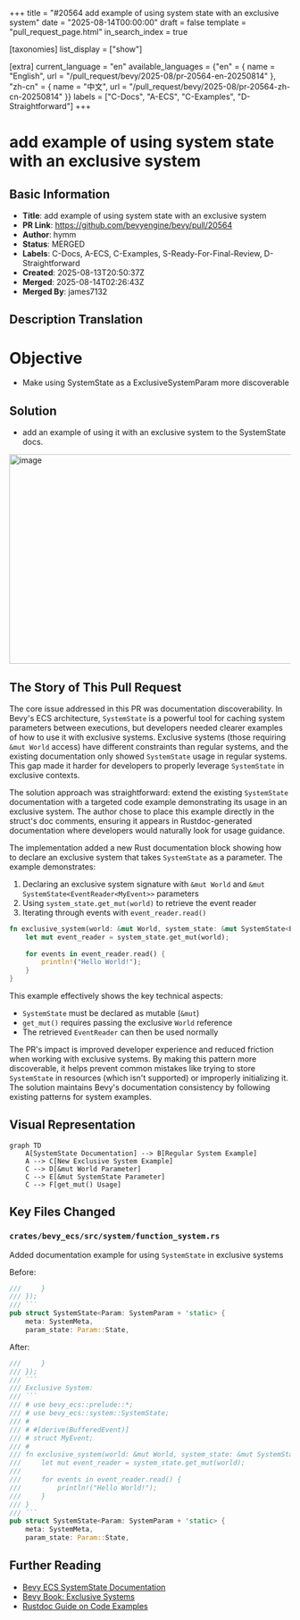 +++
title = "#20564 add example of using system state with an exclusive system"
date = "2025-08-14T00:00:00"
draft = false
template = "pull_request_page.html"
in_search_index = true

[taxonomies]
list_display = ["show"]

[extra]
current_language = "en"
available_languages = {"en" = { name = "English", url = "/pull_request/bevy/2025-08/pr-20564-en-20250814" }, "zh-cn" = { name = "中文", url = "/pull_request/bevy/2025-08/pr-20564-zh-cn-20250814" }}
labels = ["C-Docs", "A-ECS", "C-Examples", "D-Straightforward"]
+++

# add example of using system state with an exclusive system

## Basic Information
- **Title**: add example of using system state with an exclusive system
- **PR Link**: https://github.com/bevyengine/bevy/pull/20564
- **Author**: hymm
- **Status**: MERGED
- **Labels**: C-Docs, A-ECS, C-Examples, S-Ready-For-Final-Review, D-Straightforward
- **Created**: 2025-08-13T20:50:37Z
- **Merged**: 2025-08-14T02:26:43Z
- **Merged By**: james7132

## Description Translation
# Objective

- Make using SystemState as a ExclusiveSystemParam more discoverable

## Solution

- add an example of using it with an exclusive system to the SystemState docs.

<img width="1225" height="375" alt="image" src="https://github.com/user-attachments/assets/031d458a-f67c-448e-9ad9-57501f5b2531" />

## The Story of This Pull Request

The core issue addressed in this PR was documentation discoverability. In Bevy's ECS architecture, `SystemState` is a powerful tool for caching system parameters between executions, but developers needed clearer examples of how to use it with exclusive systems. Exclusive systems (those requiring `&mut World` access) have different constraints than regular systems, and the existing documentation only showed `SystemState` usage in regular systems. This gap made it harder for developers to properly leverage `SystemState` in exclusive contexts.

The solution approach was straightforward: extend the existing `SystemState` documentation with a targeted code example demonstrating its usage in an exclusive system. The author chose to place this example directly in the struct's doc comments, ensuring it appears in Rustdoc-generated documentation where developers would naturally look for usage guidance.

The implementation added a new Rust documentation block showing how to declare an exclusive system that takes `SystemState` as a parameter. The example demonstrates:
1. Declaring an exclusive system signature with `&mut World` and `&mut SystemState<EventReader<MyEvent>>` parameters
2. Using `system_state.get_mut(world)` to retrieve the event reader
3. Iterating through events with `event_reader.read()`

```rust
fn exclusive_system(world: &mut World, system_state: &mut SystemState<EventReader<MyEvent>>) {
    let mut event_reader = system_state.get_mut(world);
    
    for events in event_reader.read() {
        println!("Hello World!");
    }
}
```

This example effectively shows the key technical aspects:
- `SystemState` must be declared as mutable (`&mut`)
- `get_mut()` requires passing the exclusive `World` reference
- The retrieved `EventReader` can then be used normally

The PR's impact is improved developer experience and reduced friction when working with exclusive systems. By making this pattern more discoverable, it helps prevent common mistakes like trying to store `SystemState` in resources (which isn't supported) or improperly initializing it. The solution maintains Bevy's documentation consistency by following existing patterns for system examples.

## Visual Representation

```mermaid
graph TD
    A[SystemState Documentation] --> B[Regular System Example]
    A --> C[New Exclusive System Example]
    C --> D[&mut World Parameter]
    C --> E[&mut SystemState Parameter]
    C --> F[get_mut() Usage]
```

## Key Files Changed

### `crates/bevy_ecs/src/system/function_system.rs`
Added documentation example for using `SystemState` in exclusive systems

Before:
```rust
///     }
/// });
/// ```
pub struct SystemState<Param: SystemParam + 'static> {
    meta: SystemMeta,
    param_state: Param::State,
```

After:
```rust
///     }
/// });
/// ```
/// Exclusive System:
/// ```
/// # use bevy_ecs::prelude::*;
/// # use bevy_ecs::system::SystemState;
/// #
/// # #[derive(BufferedEvent)]
/// # struct MyEvent;
/// #
/// fn exclusive_system(world: &mut World, system_state: &mut SystemState<EventReader<MyEvent>>) {
///     let mut event_reader = system_state.get_mut(world);
///
///     for events in event_reader.read() {
///         println!("Hello World!");
///     }
/// }
/// ```
pub struct SystemState<Param: SystemParam + 'static> {
    meta: SystemMeta,
    param_state: Param::State,
```

## Further Reading
- [Bevy ECS SystemState Documentation](https://docs.rs/bevy_ecs/latest/bevy_ecs/system/struct.SystemState.html)
- [Bevy Book: Exclusive Systems](https://bevyengine.org/learn/book/next/programming/exclusive-systems/)
- [Rustdoc Guide on Code Examples](https://doc.rust-lang.org/rustdoc/write-documentation/documentation-tests.html)